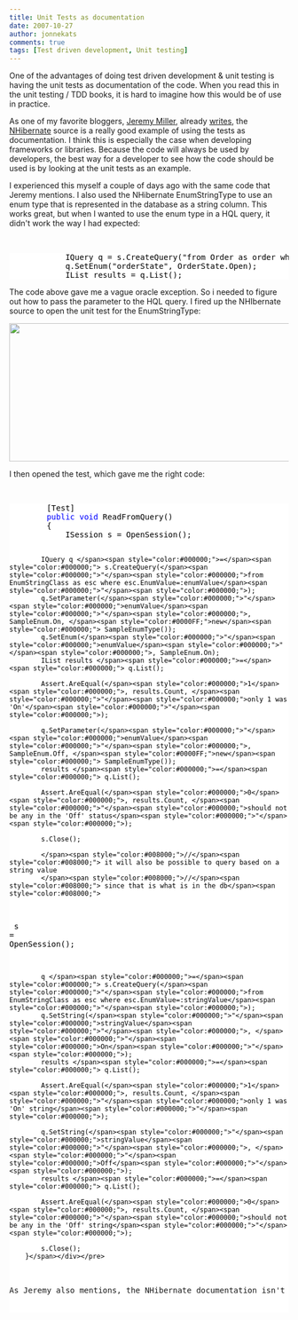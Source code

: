 ```yaml
---
title: Unit Tests as documentation
date: 2007-10-27
author: jonnekats
comments: true
tags: [Test driven development, Unit testing]
---
```

One of the advantages of doing test driven development &amp; unit testing is having the unit tests as documentation of the code. When you read this in the unit testing / TDD books, it is hard to imagine how this would be of use in practice.

As one of my favorite bloggers, <a href="http://codebetter.com/blogs/jeremy.miller/">Jeremy Miller</a>, already <a href="http://codebetter.com/blogs/jeremy.miller/archive/2006/02/20/138732.aspx">writes</a>, the <a href="http://www.nhibernate.org/">NHibernate</a> source is a really good example of using the tests as documentation. I think this is especially the case when developing frameworks or libraries. Because the code will always be used by developers, the best way for a developer to see how the code should be used is by looking at the unit tests as an example.

I experienced this myself a couple of days ago with the same code that Jeremy mentions. I also used the NHibernate EnumStringType to use an enum type that is represented in the database as a string column. This works great, but when I wanted to use the enum type in a HQL query, it didn't work the way I had expected:

 
<div class="wlWriterSmartContent" style="display:inline;float:none;margin:0;padding:0;">
<pre style="background-color:White;">
<div><span style="color:#000000;">            IQuery q </span><span style="color:#000000;">=</span><span style="color:#000000;"> s.CreateQuery(</span><span style="color:#000000;">"</span><span style="color:#000000;">from Order as order where order.State =:orderState</span><span style="color:#000000;">"</span><span style="color:#000000;">);
            q.SetEnum(</span><span style="color:#000000;">"</span><span style="color:#000000;">orderState</span><span style="color:#000000;">"</span><span style="color:#000000;">, OrderState.Open);
            IList results </span><span style="color:#000000;">=</span><span style="color:#000000;"> q.List();</span></div></pre>
</div>
The code above gave me a vague oracle exception. So i needed to figure out how to pass the parameter to the HQL query. I fired up the NHIbernate source to open the unit test for the EnumStringType:

<a href="http://jonnekats.files.wordpress.com/2007/10/windowslivewriterunittestsasdocumentation-b7f2image082.png"><img style="border-right:0;border-top:0;border-left:0;border-bottom:0;" src="http://jonnekats.files.wordpress.com/2007/10/windowslivewriterunittestsasdocumentation-b7f2image0-thumb42.png" border="0" alt="" width="545" height="249" /></a>

I then opened the test, which gave me the right code:

 
<div class="wlWriterSmartContent" style="display:inline;float:none;margin:0;padding:0;">
<pre style="background-color:White;">
<div><span style="color:#000000;">        [Test]
        </span><span style="color:#0000FF;">public</span><span style="color:#000000;"> </span><span style="color:#0000FF;">void</span><span style="color:#000000;"> ReadFromQuery()
        {
            ISession s </span><span style="color:#000000;">=</span><span style="color:#000000;"> OpenSession();

            IQuery q </span><span style="color:#000000;">=</span><span style="color:#000000;"> s.CreateQuery(</span><span style="color:#000000;">"</span><span style="color:#000000;">from EnumStringClass as esc where esc.EnumValue=:enumValue</span><span style="color:#000000;">"</span><span style="color:#000000;">);
            q.SetParameter(</span><span style="color:#000000;">"</span><span style="color:#000000;">enumValue</span><span style="color:#000000;">"</span><span style="color:#000000;">, SampleEnum.On, </span><span style="color:#0000FF;">new</span><span style="color:#000000;"> SampleEnumType());
            q.SetEnum(</span><span style="color:#000000;">"</span><span style="color:#000000;">enumValue</span><span style="color:#000000;">"</span><span style="color:#000000;">, SampleEnum.On);
            IList results </span><span style="color:#000000;">=</span><span style="color:#000000;"> q.List();

            Assert.AreEqual(</span><span style="color:#000000;">1</span><span style="color:#000000;">, results.Count, </span><span style="color:#000000;">"</span><span style="color:#000000;">only 1 was 'On'</span><span style="color:#000000;">"</span><span style="color:#000000;">);

            q.SetParameter(</span><span style="color:#000000;">"</span><span style="color:#000000;">enumValue</span><span style="color:#000000;">"</span><span style="color:#000000;">, SampleEnum.Off, </span><span style="color:#0000FF;">new</span><span style="color:#000000;"> SampleEnumType());
            results </span><span style="color:#000000;">=</span><span style="color:#000000;"> q.List();

            Assert.AreEqual(</span><span style="color:#000000;">0</span><span style="color:#000000;">, results.Count, </span><span style="color:#000000;">"</span><span style="color:#000000;">should not be any in the 'Off' status</span><span style="color:#000000;">"</span><span style="color:#000000;">);

            s.Close();

            </span><span style="color:#008000;">//</span><span style="color:#008000;"> it will also be possible to query based on a string value
            </span><span style="color:#008000;">//</span><span style="color:#008000;"> since that is what is in the db</span><span style="color:#008000;">
</span><span style="color:#000000;">            s </span><span style="color:#000000;">=</span><span style="color:#000000;"> OpenSession();

            q </span><span style="color:#000000;">=</span><span style="color:#000000;"> s.CreateQuery(</span><span style="color:#000000;">"</span><span style="color:#000000;">from EnumStringClass as esc where esc.EnumValue=:stringValue</span><span style="color:#000000;">"</span><span style="color:#000000;">);
            q.SetString(</span><span style="color:#000000;">"</span><span style="color:#000000;">stringValue</span><span style="color:#000000;">"</span><span style="color:#000000;">, </span><span style="color:#000000;">"</span><span style="color:#000000;">On</span><span style="color:#000000;">"</span><span style="color:#000000;">);
            results </span><span style="color:#000000;">=</span><span style="color:#000000;"> q.List();

            Assert.AreEqual(</span><span style="color:#000000;">1</span><span style="color:#000000;">, results.Count, </span><span style="color:#000000;">"</span><span style="color:#000000;">only 1 was 'On' string</span><span style="color:#000000;">"</span><span style="color:#000000;">);

            q.SetString(</span><span style="color:#000000;">"</span><span style="color:#000000;">stringValue</span><span style="color:#000000;">"</span><span style="color:#000000;">, </span><span style="color:#000000;">"</span><span style="color:#000000;">Off</span><span style="color:#000000;">"</span><span style="color:#000000;">);
            results </span><span style="color:#000000;">=</span><span style="color:#000000;"> q.List();

            Assert.AreEqual(</span><span style="color:#000000;">0</span><span style="color:#000000;">, results.Count, </span><span style="color:#000000;">"</span><span style="color:#000000;">should not be any in the 'Off' string</span><span style="color:#000000;">"</span><span style="color:#000000;">);

            s.Close();
        }</span></div></pre>
</div>
As Jeremy also mentions, the NHibernate documentation isn't as complete as we would have hoped, the EnumStringType isn't documented for example. But as the example above illustrates, these unit tests can be really helpful as technical documentation, especially when it concerns frameworks and libraries.
